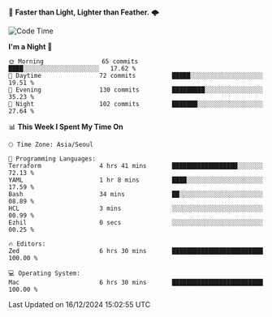 :rocket: **Faster than Light, Lighter than Feather.** 🌩️


<!--START_SECTION:waka-->
![Code Time](http://img.shields.io/badge/Code%20Time-634%20hrs%2038%20mins-blue)

**I'm a Night 🦉** 

```text
🌞 Morning                65 commits          ████░░░░░░░░░░░░░░░░░░░░░   17.62 % 
🌆 Daytime                72 commits          █████░░░░░░░░░░░░░░░░░░░░   19.51 % 
🌃 Evening                130 commits         █████████░░░░░░░░░░░░░░░░   35.23 % 
🌙 Night                  102 commits         ███████░░░░░░░░░░░░░░░░░░   27.64 % 
```


📊 **This Week I Spent My Time On** 

```text
🕑︎ Time Zone: Asia/Seoul

💬 Programming Languages: 
Terraform                4 hrs 41 mins       ██████████████████░░░░░░░   72.13 % 
YAML                     1 hr 8 mins         ████░░░░░░░░░░░░░░░░░░░░░   17.59 % 
Bash                     34 mins             ██░░░░░░░░░░░░░░░░░░░░░░░   08.89 % 
HCL                      3 mins              ░░░░░░░░░░░░░░░░░░░░░░░░░   00.99 % 
Ezhil                    0 secs              ░░░░░░░░░░░░░░░░░░░░░░░░░   00.25 % 

🔥 Editors: 
Zed                      6 hrs 30 mins       █████████████████████████   100.00 % 

💻 Operating System: 
Mac                      6 hrs 30 mins       █████████████████████████   100.00 % 
```


 Last Updated on 16/12/2024 15:02:55 UTC
<!--END_SECTION:waka-->
